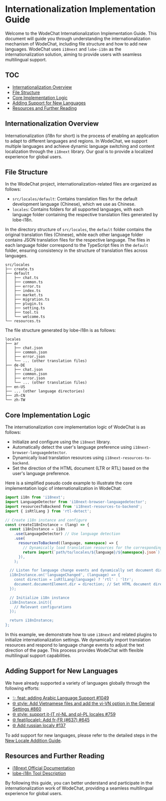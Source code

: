 # Internationalization Implementation Guide

Welcome to the WodeChat Internationalization Implementation Guide. This document will guide you through understanding the internationalization mechanism of WodeChat, including file structure and how to add new languages. WodeChat uses `i18next` and `lobe-i18n` as the internationalization solution, aiming to provide users with seamless multilingual support.

## TOC

- [Internationalization Overview](#internationalization-overview)
- [File Structure](#file-structure)
- [Core Implementation Logic](#core-implementation-logic)
- [Adding Support for New Languages](#adding-support-for-new-languages)
- [Resources and Further Reading](#resources-and-further-reading)

## Internationalization Overview

Internationalization (i18n for short) is the process of enabling an application to adapt to different languages and regions. In WodeChat, we support multiple languages and achieve dynamic language switching and content localization through the `i18next` library. Our goal is to provide a localized experience for global users.

## File Structure

In the WodeChat project, internationalization-related files are organized as follows:

- `src/locales/default`: Contains translation files for the default development language (Chinese), which we use as Chinese.
- `locales`: Contains folders for all supported languages, with each language folder containing the respective translation files generated by lobe-i18n.

In the directory structure of `src/locales`, the `default` folder contains the original translation files (Chinese), while each other language folder contains JSON translation files for the respective language. The files in each language folder correspond to the TypeScript files in the `default` folder, ensuring consistency in the structure of translation files across languages.

```
src/locales
├── create.ts
├── default
│   ├── chat.ts
│   ├── common.ts
│   ├── error.ts
│   ├── index.ts
│   ├── market.ts
│   ├── migration.ts
│   ├── plugin.ts
│   ├── setting.ts
│   ├── tool.ts
│   └── welcome.ts
└── resources.ts
```

The file structure generated by lobe-i18n is as follows:

```
locales
├── ar
│   ├── chat.json
│   ├── common.json
│   ├── error.json
│   └── ... (other translation files)
├── de-DE
│   ├── chat.json
│   ├── common.json
│   ├── error.json
│   └── ... (other translation files)
├── en-US
├── ... (other language directories)
├── zh-CN
└── zh-TW
```

## Core Implementation Logic

The internationalization core implementation logic of WodeChat is as follows:

- Initialize and configure using the `i18next` library.
- Automatically detect the user's language preference using `i18next-browser-languagedetector`.
- Dynamically load translation resources using `i18next-resources-to-backend`.
- Set the direction of the HTML document (LTR or RTL) based on the user's language preference.

Here is a simplified pseudo code example to illustrate the core implementation logic of internationalization in WodeChat:

```ts
import i18n from 'i18next';
import LanguageDetector from 'i18next-browser-languagedetector';
import resourcesToBackend from 'i18next-resources-to-backend';
import { isRtlLang } from 'rtl-detect';

// Create i18n instance and configure
const createI18nInstance = (lang) => {
  const i18nInstance = i18n
    .use(LanguageDetector) // Use language detection
    .use(
      resourcesToBackend((language, namespace) => {
        // Dynamically load translation resources for the corresponding language
        return import(`path/to/locales/${language}/${namespace}.json`);
      }),
    );

  // Listen for language change events and dynamically set document direction
  i18nInstance.on('languageChanged', (language) => {
    const direction = isRtlLang(language) ? 'rtl' : 'ltr';
    document.documentElement.dir = direction; // Set HTML document direction
  });

  // Initialize i18n instance
  i18nInstance.init({
    // Relevant configurations
  });

  return i18nInstance;
};
```

In this example, we demonstrate how to use `i18next` and related plugins to initialize internationalization settings. We dynamically import translation resources and respond to language change events to adjust the text direction of the page. This process provides WodeChat with flexible multilingual support capabilities.

## Adding Support for New Languages

We have already supported a variety of languages globally through the following efforts:

- [✨ feat: adding Arabic Language Support #1049](https://github.com/lobehub/lobe-chat/pull/1049)
- [🌐 style: Add Vietnamese files and add the vi-VN option in the General Settings #860](https://github.com/lobehub/lobe-chat/pull/860)
- [🌐 style: support it-IT nl-NL and pl-PL locales #759](https://github.com/lobehub/lobe-chat/pull/759)
- [🌐 feat(locale): Add fr-FR (#637) #645](https://github.com/lobehub/lobe-chat/pull/645)
- [🌐 Add russian localy #137](https://github.com/lobehub/lobe-chat/pull/137)

To add support for new languages, please refer to the detailed steps in the [New Locale Addition Guide](Add-New-Locale.en-US).

## Resources and Further Reading

- [i18next Official Documentation](https://www.i18next.com/)
- [lobe-i18n Tool Description](https://github.com/lobehub/lobe-cli-toolbox/tree/master/packages/lobe-i18n)

By following this guide, you can better understand and participate in the internationalization work of WodeChat, providing a seamless multilingual experience for global users.

